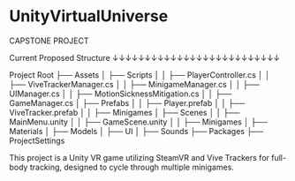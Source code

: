 # UnityVirtualUniverse
CAPSTONE PROJECT

Current Proposed Structure
↓↓↓↓↓↓↓↓↓↓↓↓↓↓↓↓↓↓↓↓↓↓↓↓↓↓

Project Root
├── Assets
│   ├── Scripts
│   │   ├── PlayerController.cs
│   │   ├── ViveTrackerManager.cs
│   │   ├── MinigameManager.cs
│   │   ├── UIManager.cs
│   │   ├── MotionSicknessMitigation.cs
│   │   ├── GameManager.cs
│   ├── Prefabs
│   │   ├── Player.prefab
│   │   ├── ViveTracker.prefab
│   │   ├── Minigames
│   ├── Scenes
│   │   ├── MainMenu.unity
│   │   ├── GameScene.unity
│   │   ├── Minigames
│   ├── Materials
│   ├── Models
│   ├── UI
│   ├── Sounds
├── Packages
├── ProjectSettings


This project is a Unity VR game utilizing SteamVR and Vive Trackers for full-body tracking, designed to cycle through multiple minigames. 
